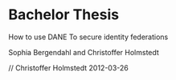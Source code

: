 Bachelor Thesis
===============
How to use DANE To secure identity federations

Sophia Bergendahl and Christoffer Holmstedt

// Christoffer Holmstedt 2012-03-26
